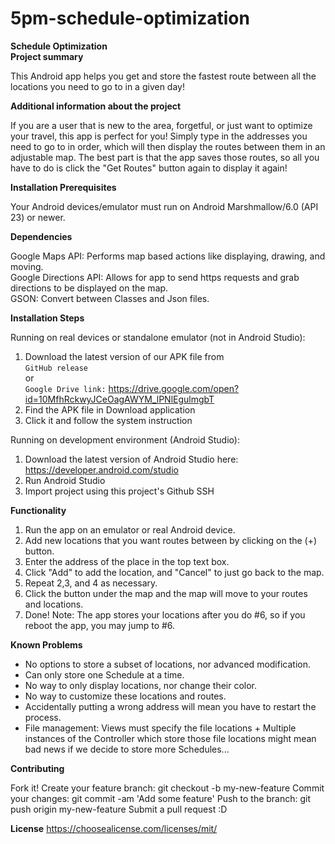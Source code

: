 # 5pm-schedule-optimization

**Schedule Optimization  
Project summary**

This Android app helps you get and store the fastest route between all the locations you need to go to in a given day!

__**Additional information about the project**__

If you are a user that is new to the area, forgetful, or just want to optimize your travel, this app is perfect for you! Simply type in the addresses you need to go to in order, which will then display the routes between them in an adjustable map. The best part is that the app saves those routes, so all you have to do is click the "Get Routes" button again to display it again!

__**Installation Prerequisites**__

Your Android devices/emulator must run on Android Marshmallow/6.0 (API 23) or newer.
  
__**Dependencies**__

Google Maps API: Performs map based actions like displaying, drawing, and moving.  
Google Directions API: Allows for app to send https requests and grab directions to be displayed on the map.  
GSON: Convert between Classes and Json files.    

__**Installation Steps**__

Running on real devices or standalone emulator (not in Android Studio):  
1. Download the latest version of our APK file from  
`GitHub release`  
or  
`Google Drive link:` https://drive.google.com/open?id=10MfhRckwyJCeOagAWYM_lPNlEgulmgbT
2. Find the APK file in Download application
3. Click it and follow the system instruction

Running on development environment (Android Studio):
1. Download the latest version of Android Studio here: https://developer.android.com/studio
2. Run Android Studio
3. Import project using this project's Github SSH
  
**Functionality**

1. Run the app on an emulator or real Android device.
2. Add new locations that you want routes between by clicking on the (+) button.
3. Enter the address of the place in the top text box.
4. Click "Add" to add the location, and "Cancel" to just go back to the map.
5. Repeat 2,3, and 4 as necessary.
6. Click the button under the map and the map will move to your routes and locations.
7. Done!
Note: The app stores your locations after you do #6, so if you reboot the app, you may jump to #6.
  
**Known Problems**
- No options to store a subset of locations, nor advanced modification.
- Can only store one Schedule at a time.
- No way to only display locations, nor change their color.
- No way to customize these locations and routes.
- Accidentally putting a wrong address will mean you have to restart the process.
- File management: Views must specify the file locations + Multiple instances of the Controller which store those file locations 
  might mean bad news if we decide to store more Schedules...
  
**Contributing**

Fork it!
Create your feature branch: git checkout -b my-new-feature
Commit your changes: git commit -am 'Add some feature'
Push to the branch: git push origin my-new-feature
Submit a pull request :D
  
**License**
https://choosealicense.com/licenses/mit/
